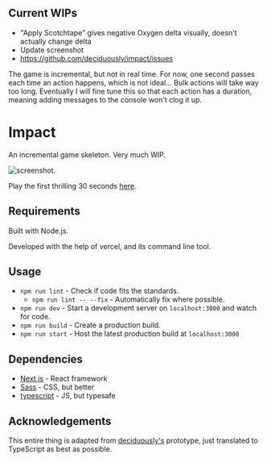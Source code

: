 ## Current WIPs

* "Apply Scotchtape" gives negative Oxygen delta visually, doesn't actually change delta
* Update screenshot
* https://github.com/deciduously/impact/issues

The game is incremental, but not in real time.
For now, one second passes each time an action happens, which is not ideal... Bulk actions will take way too long.
Eventually I will fine tune this so that each action has a duration, meaning adding messages to the console won't clog it up.


# Impact
An incremental game skeleton. Very much WIP.

![screenshot](https://i.imgur.com/siTfdFc.png).

Play the first thrilling 30 seconds [here](https://impact.tobot.tech/).

## Requirements

Built with Node.js.

Developed with the help of vercel, and its command line tool.

## Usage

* `npm run lint` - Check if code fits the standards.
    * `npm run lint -- --fix` - Automatically fix where possible.
* `npm run dev` - Start a development server on `localhost:3000` and watch for code.
* `npm run build` - Create a production build.
* `npm run start` - Host the latest production build at `localhost:3000`

## Dependencies

* [Next.js](https://nextjs.org/) - React framework
* [Sass](https://sass-lang.com/) - CSS, but better
* [typescript](https://www.typescriptlang.org/) - JS, but typesafe

## Acknowledgements

This entire thing is adapted from [deciduously's](https://github.com/deciduously/impact) prototype, just translated to TypeScript as best as possible.
